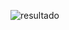![resultado](https://github.com/henriqlft/AtividadesCG/assets/161965546/e2e00c1d-c88d-425c-a2bc-008935b32d2a)
